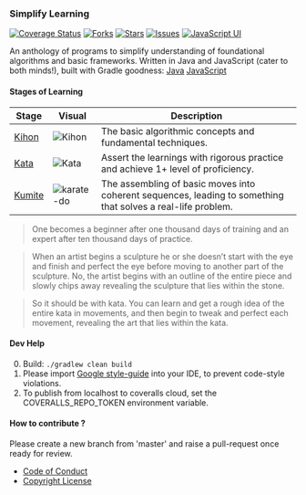 ### Simplify Learning 
<!-- [![Build](https://travis-ci.org/sachinlala/SimplifyLearning.svg)](https://travis-ci.
org/sachinlala/SimplifyLearning) -->
[![Coverage Status](https://coveralls.io/repos/github/sachinlala/SimplifyLearning/badge.svg?branch=master)](https://coveralls.io/github/sachinlala/SimplifyLearning?branch=master) 
[![Forks](https://img.shields.io/github/forks/sachinlala/SimplifyLearning.svg)](https://github.com/sachinlala/SimplifyLearning/network/members)
[![Stars](https://img.shields.io/github/stars/sachinlala/SimplifyLearning.svg)](https://github.com/sachinlala/SimplifyLearning/stargazers)
[![Issues](https://img.shields.io/github/issues/sachinlala/SimplifyLearning.svg)](https://github.com/sachinlala/SimplifyLearning/issues)
[![JavaScript UI](https://img.shields.io/badge/javascript%20ui-live-brightgreen.svg)](https://sachinlala.github.io/SimplifyLearning/algorithms-js/)
<!-- [![Gitter chat](https://badges.gitter.im/sachinlala/repo.png)](https://gitter.
im/SimplifyLearning) -->

An anthology of programs to simplify understanding of foundational algorithms and basic frameworks. Written in Java and JavaScript (cater to both minds!), built with Gradle goodness:
[Java](algorithms-java/ALGORITHMS.md)
[JavaScript](algorithms-js/index.html)

#### Stages of Learning
|Stage|Visual|Description|
|-----|------|-----------|
|[Kihon](https://en.wikipedia.org/wiki/Kihon)|![Kihon](images/kihon.gif)|The basic algorithmic concepts and fundamental techniques.|
|[Kata](https://en.wikipedia.org/wiki/Kata)|![Kata](images/kata.gif)|Assert the learnings with rigorous practice and achieve 1+ level of proficiency.|
|[Kumite](https://en.wikipedia.org/wiki/Kumite)|![karate-do](images/karate-do.jpg)|The assembling of basic moves into coherent sequences, leading to something that solves a real-life problem.|

> One becomes a beginner after one thousand days of training and an expert after ten thousand days of practice.

> When an artist begins a sculpture he or she doesn’t start with the eye and finish and perfect the eye before moving to another part of the sculpture. No, the artist begins with an outline of the entire piece and slowly chips away revealing the sculpture that lies within the stone.

> So it should be with kata. You can learn and get a rough idea of the entire kata in movements, and then begin to tweak and perfect each movement, revealing the art that lies within the kata.

#### Dev Help
0. Build: `./gradlew clean build`
1. Please import [Google style-guide](https://github.com/google/styleguide) into your IDE, to prevent code-style violations.
2. To publish from localhost to coveralls cloud, set the COVERALLS_REPO_TOKEN environment variable.

#### How to contribute ?
Please create a new branch from 'master' and raise a pull-request once ready for review.
* [Code of Conduct](https://www.contributor-covenant.org/version/1/4/code-of-conduct/)
* [Copyright License](LICENSE)
